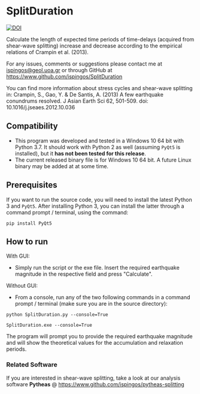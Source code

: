 SplitDuration
=============

[![DOI](https://zenodo.org/badge/DOI/10.5281/zenodo.3510113.svg)](https://doi.org/10.5281/zenodo.3510113)

Calculate the length of expected time periods of time-delays (acquired from shear-wave splitting) increase and decrease according to the empirical relations of Crampin et al. (2013).

For any issues, comments or suggestions please contact me at ispingos@geol.uoa.gr or through GitHub at https://www.github.com/ispingos/SplitDuration

You can find more information about stress cycles and shear-wave splitting in:
Crampin, S., Gao, Y. & De Santis, A. (2013) A few earthquake conundrums resolved. J Asian Earth Sci 62, 501-509. doi: 10.1016/j.jseaes.2012.10.036


Compatibility
-------------

* This program was developed and tested in a Windows 10 64 bit with Python 3.7. It should work with Python 2 as well (assuming ``PyQt5`` is installed), but it **has not been tested for this release**.
* The current released binary file is for Windows 10 64 bit. A future Linux binary may be added at at some time.

Prerequisites
-------------
If you want to run the source code, you will need to install the latest Python 3 and ``PyQt5``. After installing Python 3, you can install the latter through a command prompt / terminal, using the command: 

``pip install PyQt5``

How to run
-------------

With GUI:
- Simply run the script or the exe file. Insert the required earthquake magnitude in the respective field and press "Calculate".

Without GUI:
- From a console, run any of the two following commands in a command prompt / terminal (make sure you are in the source directory):
  
``python SplitDuration.py --console=True``

``SplitDuration.exe --console=True``

The program will prompt you to provide the required earthquake magnitude and will show the theoretical values for the accumulation and relaxation periods.

### Related Software ###

If you are interested in shear-wave splitting, take a look at our analysis software **Pytheas** @ https://www.github.com/ispingos/pytheas-splitting
